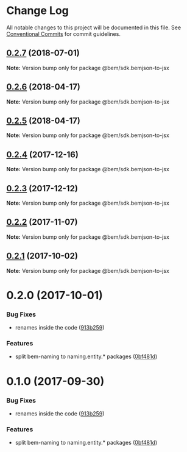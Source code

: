 # Change Log

All notable changes to this project will be documented in this file.
See [Conventional Commits](https://conventionalcommits.org) for commit guidelines.

<a name="0.2.7"></a>
## [0.2.7](https://github.com/bem/bem-sdk/compare/@bem/sdk.bemjson-to-jsx@0.2.6...@bem/sdk.bemjson-to-jsx@0.2.7) (2018-07-01)




**Note:** Version bump only for package @bem/sdk.bemjson-to-jsx

<a name="0.2.6"></a>
## [0.2.6](https://github.com/bem/bem-sdk/compare/@bem/sdk.bemjson-to-jsx@0.2.5...@bem/sdk.bemjson-to-jsx@0.2.6) (2018-04-17)




**Note:** Version bump only for package @bem/sdk.bemjson-to-jsx

<a name="0.2.5"></a>
## [0.2.5](https://github.com/bem/bem-sdk/compare/@bem/sdk.bemjson-to-jsx@0.2.4...@bem/sdk.bemjson-to-jsx@0.2.5) (2018-04-17)




**Note:** Version bump only for package @bem/sdk.bemjson-to-jsx

<a name="0.2.4"></a>
## [0.2.4](https://github.com/bem/bem-sdk/compare/@bem/sdk.bemjson-to-jsx@0.2.3...@bem/sdk.bemjson-to-jsx@0.2.4) (2017-12-16)




**Note:** Version bump only for package @bem/sdk.bemjson-to-jsx

<a name="0.2.3"></a>
## [0.2.3](https://github.com/bem/bem-sdk/compare/@bem/sdk.bemjson-to-jsx@0.2.2...@bem/sdk.bemjson-to-jsx@0.2.3) (2017-12-12)




**Note:** Version bump only for package @bem/sdk.bemjson-to-jsx

<a name="0.2.2"></a>
## [0.2.2](https://github.com/bem/bem-sdk/compare/@bem/sdk.bemjson-to-jsx@0.2.0...@bem/sdk.bemjson-to-jsx@0.2.2) (2017-11-07)




**Note:** Version bump only for package @bem/sdk.bemjson-to-jsx

<a name="0.2.1"></a>
## [0.2.1](https://github.com/bem-sdk/bemjson-to-jsx/compare/@bem/sdk.bemjson-to-jsx@0.2.0...@bem/sdk.bemjson-to-jsx@0.2.1) (2017-10-02)




**Note:** Version bump only for package @bem/sdk.bemjson-to-jsx

<a name="0.2.0"></a>
# 0.2.0 (2017-10-01)


### Bug Fixes

* renames inside the code ([913b259](https://github.com/bem-sdk/bemjson-to-jsx/commit/913b259))


### Features

* split bem-naming to naming.entity.* packages ([0bf481d](https://github.com/bem-sdk/bemjson-to-jsx/commit/0bf481d))




<a name="0.1.0"></a>
# 0.1.0 (2017-09-30)


### Bug Fixes

* renames inside the code ([913b259](https://github.com/bem-sdk/bemjson-to-jsx/commit/913b259))


### Features

* split bem-naming to naming.entity.* packages ([0bf481d](https://github.com/bem-sdk/bemjson-to-jsx/commit/0bf481d))
